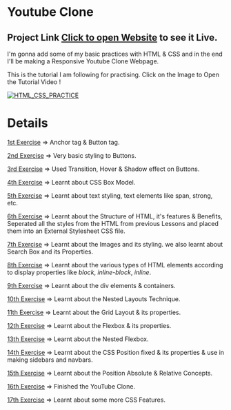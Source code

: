 # Youtube Clone

## Project Link [Click to open Website](link) to see it Live.

I'm gonna add some of my basic practices with HTML & CSS and in the end I'll be making a Responsive Youtube Clone Webpage.

This is the tutorial I am following for practising. Click on the Image to Open the Tutorial Video !

[![HTML_CSS_PRACTICE](thumbnails/course-thumbnail.jpg)](https://www.youtube.com/watch?v=G3e-cpL7ofc)

# Details

[1st Exercise](https://github.com/git-ritesh/youtube-clone/tree/master/intro-to-html/Lesson%2001) => Anchor tag & Button tag.

[2nd Exercise](https://github.com/git-ritesh/youtube-clone/tree/master/intro-to-html/Lesson%2002) => Very basic styling to Buttons.

[3rd Exercise](https://github.com/git-ritesh/youtube-clone/tree/master/intro-to-html/Lesson%2003) => Used Transition, Hover & Shadow effect on Buttons.

[4th Exercise](https://github.com/git-ritesh/youtube-clone/tree/master/intro-to-html/Lesson%2004) => Learnt about CSS Box Model.

[5th Exercise](https://github.com/git-ritesh/youtube-clone/tree/master/intro-to-html/Lesson%2005) => Learnt about text styling, text elements like span, strong, etc.

[6th Exercise](https://github.com/git-ritesh/youtube-clone/tree/master/intro-to-html/Lesson%2006) => Learnt about the Structure of HTML, it's features & Benefits, Seperated all the styles from the HTML from previous Lessons and placed them into an External Stylesheet CSS file.

[7th Exercise](https://github.com/git-ritesh/youtube-clone/tree/master/intro-to-html/Lesson%2007) => Learnt about the Images and its styling. we also learnt about Search Box and its Properties.

[8th Exercise](https://github.com/git-ritesh/youtube-clone/tree/master/intro-to-html/Lesson%2008) => Learnt about the various types of HTML elements according to display properties like _block_, _inline-block_, _inline_.

[9th Exercise](https://github.com/git-ritesh/youtube-clone/tree/master/intro-to-html/Lesson%2009) => Learnt about the div elements & containers.

[10th Exercise](https://github.com/git-ritesh/youtube-clone/tree/master/intro-to-html/Lesson%2010) => Learnt about the Nested Layouts Technique.

[11th Exercise](https://github.com/git-ritesh/youtube-clone/tree/master/intro-to-html/Lesson%2011) => Learnt about the Grid Layout & its properties.

[12th Exercise](https://github.com/git-ritesh/youtube-clone/tree/master/intro-to-html/Lesson%2012) => Learnt about the Flexbox & its properties.

[13th Exercise](https://github.com/git-ritesh/youtube-clone/tree/master/intro-to-html/Lesson%2013) => Learnt about the Nested Flexbox.

[14th Exercise](https://github.com/git-ritesh/youtube-clone/tree/master/intro-to-html/Lesson%2014) => Learnt about the CSS Position fixed & its properties & use in making sidebars and navbars.

[15th Exercise](https://github.com/git-ritesh/youtube-clone/tree/master/intro-to-html/Lesson%2015) => Learnt about the Position Absolute & Relative Concepts.

[16th Exercise](https://github.com/git-ritesh/youtube-clone/tree/master/intro-to-html/Lesson%2016) => Finished the YouTube Clone. 

[17th Exercise](https://github.com/git-ritesh/youtube-clone/tree/master/intro-to-html/Lesson%2017) => Learnt about some more CSS Features. 
